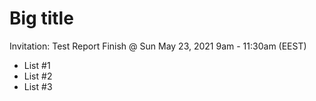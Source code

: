 # Big title
Invitation: Test Report Finish @ Sun May 23, 2021 9am - 11:30am (EEST)

- List #1
- List #2
- List #3